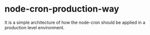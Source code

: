 # node-cron-production-way

It is a simple architecture of how the node-cron should be applied in a production level environment.